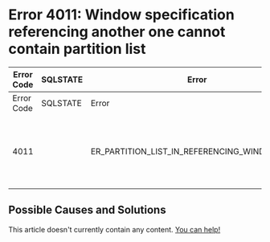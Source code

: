 
# Error 4011: Window specification referencing another one cannot contain partition list


| Error Code | SQLSTATE | Error | Description |
| --- | --- | --- | --- |
| Error Code | SQLSTATE | Error | Description |
| 4011 |  | ER_PARTITION_LIST_IN_REFERENCING_WINDOW_SPEC | Window specification referencing another one '%s' cannot contain partition list |




## Possible Causes and Solutions


This article doesn't currently contain any content. [You can help!](/kb/en/writing-and-editing-knowledge-base-articles/)

